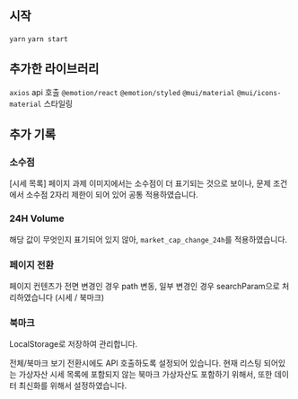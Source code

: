 ## 시작

`yarn`
`yarn start`

## 추가한 라이브러리

`axios` api 호출
`@emotion/react` `@emotion/styled` `@mui/material` `@mui/icons-material` 스타일링

## 추가 기록

### 소수점

[시세 목록] 페이지 과제 이미지에서는 소수점이 더 표기되는 것으로 보이나,
문제 조건에서 소수점 2자리 제한이 되어 있어 공통 적용하였습니다.

### 24H Volume

해당 값이 무엇인지 표기되어 있지 않아, `market_cap_change_24h`를 적용하였습니다.

### 페이지 전환

페이지 컨텐츠가 전면 변경인 경우 path 변동, 일부 변경인 경우 searchParam으로 처리하였습니다 (시세 / 북마크)

### 북마크

LocalStorage로 저장하여 관리합니다.

전체/북마크 보기 전환시에도 API 호출하도록 설정되어 있습니다.
현재 리스팅 되어있는 가상자산 시세 목록에 포함되지 않는 북마크 가상자산도 포함하기 위해서,
또한 데이터 최신화를 위해서 설정하였습니다.
